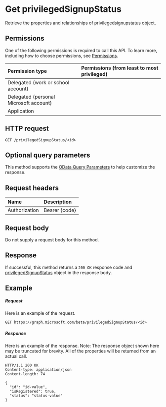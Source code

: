 # Get privilegedSignupStatus

Retrieve the properties and relationships of privilegedsignupstatus object.
## Permissions
One of the following permissions is required to call this API. To learn more, including how to choose permissions, see [Permissions](../../../concepts/permissions_reference.md).

|Permission type      | Permissions (from least to most privileged)              |
|:--------------------|:---------------------------------------------------------|
|Delegated (work or school account) |    |
|Delegated (personal Microsoft account) |    |
|Application |  | 

## HTTP request
<!-- { "blockType": "ignored" } -->
```http
GET /privilegedSignupStatus/<id>
```
## Optional query parameters
This method supports the [OData Query Parameters](http://graph.microsoft.io/docs/overview/query_parameters) to help customize the response.

## Request headers
| Name      |Description|
|:----------|:----------|
| Authorization  | Bearer {code}|

## Request body
Do not supply a request body for this method.
## Response
If successful, this method returns a `200 OK` response code and [privilegedSignupStatus](../resources/privilegedsignupstatus.md) object in the response body.
## Example
##### Request
Here is an example of the request.
<!-- {
  "blockType": "request",
  "name": "get_privilegedsignupstatus"
}-->
```http
GET https://graph.microsoft.com/beta/privilegedSignupStatus/<id>
```
##### Response
Here is an example of the response. Note: The response object shown here may be truncated for brevity. All of the properties will be returned from an actual call.
<!-- {
  "blockType": "response",
  "truncated": true,
  "@odata.type": "microsoft.graph.privilegedSignupStatus"
} -->
```http
HTTP/1.1 200 OK
Content-type: application/json
Content-length: 74

{
  "id": "id-value",
  "isRegistered": true,
  "status": "status-value"
}
```

<!-- uuid: 8fcb5dbc-d5aa-4681-8e31-b001d5168d79
2015-10-25 14:57:30 UTC -->
<!-- {
  "type": "#page.annotation",
  "description": "Get privilegedSignupStatus",
  "keywords": "",
  "section": "documentation",
  "tocPath": ""
}-->